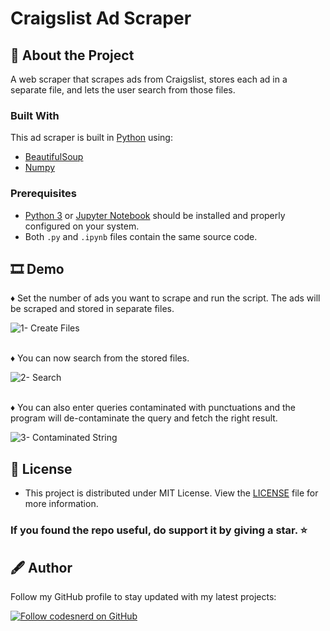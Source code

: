 # Craigslist Ad Scraper

## 🧾 About the Project
A web scraper that scrapes ads from Craigslist, stores each ad in a separate file, and lets the user search from those files.

### Built With

This ad scraper is built in [Python](https://www.python.org/doc/) using:
* [BeautifulSoup](https://www.crummy.com/software/BeautifulSoup/bs4/doc/)
* [Numpy](https://numpy.org/doc/stable/)

### Prerequisites
* [Python 3](https://www.python.org/downloads/) or [Jupyter Notebook](https://jupyter.org/install) should be installed and properly configured on your system.
* Both `.py` and `.ipynb` files contain the same source code.

## 🎞 Demo
♦ Set the number of ads you want to scrape and run the script. The ads will be scraped and stored in separate files.

![1- Create Files](https://user-images.githubusercontent.com/70039999/125025760-b15b4200-e09c-11eb-8fc6-ec0061ea0c60.gif)

\
♦ You can now search from the stored files.

![2- Search](https://user-images.githubusercontent.com/70039999/125026544-41e65200-e09e-11eb-8ec4-5f211019d1ce.gif)

\
♦ You can also enter queries contaminated with punctuations and the program will de-contaminate the query and fetch the right result.

![3- Contaminated String](https://user-images.githubusercontent.com/70039999/118021879-277d4a00-b375-11eb-8fd8-dcefeb2afca0.gif)

## 🔑 License
- This project is distributed under MIT License. View the [LICENSE](LICENSE) file for more information.

### If you found the repo useful, do support it by giving a star. ⭐

## 🖋 Author
Follow my GitHub profile to stay updated with my latest projects:

[![Follow codesnerd on GitHub](https://img.shields.io/badge/Connect-codesnerd-blue.svg?logo=Github&longCache=true&style=social&label=Follow)](https://github.com/codesnerd)


